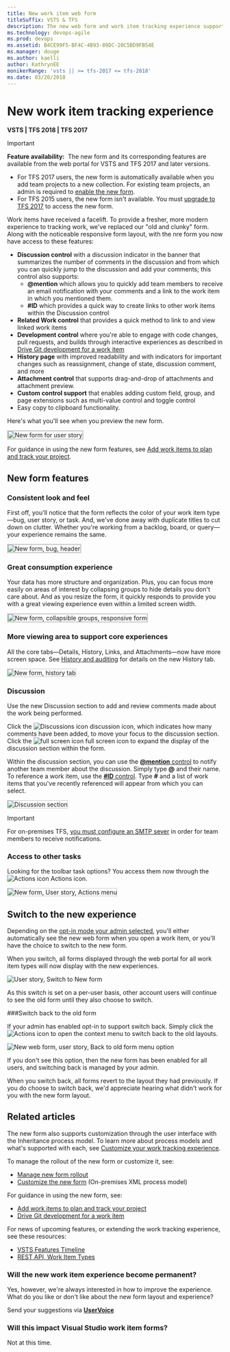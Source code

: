 ```yaml
---
title: New work item web form 
titleSuffix: VSTS & TFS 
description: The new web form and work item tracking experience supports more integrated and collaborative experiences
ms.technology: devops-agile
ms.prod: devops
ms.assetid: B4CE99F5-BF4C-4B93-89DC-20C5BD9FB54E  
ms.manager: douge
ms.author: kaelli
author: KathrynEE
monikerRange: 'vsts || >= tfs-2017 <= tfs-2018'
ms.date: 03/20/2018
---
```


# New work item tracking experience

**VSTS | TFS 2018 | TFS 2017**  

> [!IMPORTANT]  
> **Feature availability:**&#160;&#160;The new form and its corresponding features are available from the web portal for VSTS and TFS 2017 and later versions.<br/> 
> - For TFS 2017 users, the new form is automatically available when you add team projects to a new collection. For existing team projects, an admin is required to [enable the new form](../manage-new-form-rollout.md).<br/>
> - For TFS 2015 users, the new form isn't available. You must [upgrade to TFS 2017](https://www.visualstudio.com/downloads/#team-foundation-server-2017) to access the new form.  

Work items have received a facelift. To provide a fresher, more modern experience to tracking work, we've replaced our "old and clunky" form. Along with the noticeable responsive form layout, with the nre form you now have access to these features:

- **Discussion control** with a discussion indicator in the banner that summarizes the number of comments in the discussion and from which you can quickly jump to the discussion and add your comments; this control also supports:
	- **@mention** which allows you to quickly add team members to receive an email notification with your comments and a link to the work item in which you mentioned them.
	- **#ID** which provides a quick way to create links to other work items within the Discussion control 
- **Related Work control** that provides a quick method to link to and view linked work items 
- **Development control** where you're able to engage with code changes, pull requests, and builds through interactive experiences as described in [Drive Git development for a work item](../../backlogs/connect-work-items-to-git-dev-ops.md)
- **History page** with improved readability and with indicators for important changes such as reassignment, change of state, discussion comment, and more 
- **Attachment control** that supports drag-and-drop of attachments and attachment preview.
- **Custom control support** that enables adding custom field, group, and page extensions such as multi-value control and toggle control
- Easy copy to clipboard functionality. 

Here's what you'll see when you preview the new form.  

<img src="../../_shared/_img/new-form-user-story-3-col.png" alt="New form for user story" style="border: 2px solid #C3C3C3;" />

For guidance in using the new form features, see [Add work items to plan and track your project](../../backlogs/add-work-items.md).   

## New form features  

### Consistent look and feel  

First off, you'll notice that the form reflects the color of your work item type&mdash;bug, user story, or task. And, we've done away with duplicate titles to cut down on clutter. Whether you're working from a backlog, board, or query&mdash;your experience remains the same.  

<img src="../../_shared/_img/new-form-bug-header.png" alt="New form, bug, header" style="border: 2px solid #C3C3C3;" />

### Great consumption experience  
 
Your data has more structure and organization. Plus, you can focus more easily on areas of interest by collapsing groups to hide details you don't care about. And as you resize the form, it quickly responds to provide you with a great viewing experience even within a limited screen width.  
 
<img src="../../_shared/_img/new-form-exp-resized-user-story-form.png" alt="New form, collapsible groups, responsive form" style="border: 2px solid #C3C3C3;" />


### More viewing area to support core experiences  
 
All the core tabs&mdash;Details, History, Links, and Attachments&mdash;now have more screen space. See [History and auditing](../../track/history-and-auditing.md) for details on the new History tab.

<img src="../../backlogs/_img/add-work-item-history.png" alt="New form, history tab" style="border: 1px solid #C3C3C3;" />   

<a id="discussion">  </a>
### Discussion  

Use the new Discussion section to add and review comments made about the work being performed. 

Click the ![Discussions icon](../../_img/icons/icon-discussions-wi.png) discussion icon, which indicates how many comments have been added, to move your focus to the discussion section.  Click the ![full screen icon](../../_img/icons/fullscreen_icon.png) full screen icon to expand the display of the discussion section within the form.   

Within the discussion section, you can use the [**@mention** control](../../../notifications/at-mentions.md) to notify another team member about the discussion. Simply type **@** and their name. To reference a work item, use the [**#ID** control](../../../notifications/add-links-to-work-items.md). Type **#** and a list of work items that you've recently referenced will appear from which you can select.  

<img src="../../backlogs/_img/add-work-items-discussion.png" alt="Discussion section" style="border: 1px solid #C3C3C3;" />  

> [!IMPORTANT]
> For on-premises TFS, [you must configure an SMTP sever](/tfs/server/admin/setup-customize-alerts.md) in order for team members to receive notifications.     

### Access to other tasks

Looking for the toolbar task options? You access them now through the ![Actions icon](../../_img/icons/actions-icon.png) Actions icon.  

<img src="../../backlogs/_img/new-form-action-menu.png" alt="New form, User story, Actions menu" style="border: 1px solid #C3C3C3;" />  

<a id="switch-new">  </a> 
## Switch to the new experience  

Depending on the [opt-in mode your admin selected](../manage-new-form-rollout.md#opt-in), you'll either automatically see the new web form when you open a work item, or you'll have the choice to switch to the new form.  

When you switch, all forms displayed through the web portal for all work item types will now display with the new experiences. 

![User story, Switch to New form](../_img/m-new-form-try-switch.png)
 
As this switch is set on a per-user basis, other account users will continue to see the old form until they also choose to switch.  

<a id="switch-back">  </a> 
###Switch back to the old form 

If your admin has enabled opt-in to support switch back. Simply click the ![Actions icon](../../_img/icons/actions-icon.png) to open the context menu to switch back to the old layouts.  

![New web form, user story, Back to old form menu option](../_img/m-new-form-user-story-switch-to-old-form.png)

If you don't see this option, then the new form has been enabled for all users, and switching back is managed by your admin.  

When you switch back, all forms revert to the layout they had previously. If you do choose to switch back, we'd appreciate hearing what didn't work for you with the new form layout.   

## Related articles 

The new form also supports customization through the user interface with the Inheritance process model. To learn more about process models and what's supported with each, see [Customize your work tracking experience](../customize-work.md). 

To manage the rollout of the new form or customize it, see:  
- [Manage new form rollout](../manage-new-form-rollout.md)  
- [Customize the new form](../customize-wit-form.md) (On-premises XML process model)

For guidance in using the new form, see:
- [Add work items to plan and track your project](../../backlogs/add-work-items.md) 
- [Drive Git development for a work item](../../backlogs/connect-work-items-to-git-dev-ops.md) 

For news of upcoming features, or extending the work tracking experience, see these resources:  
- [VSTS Features Timeline](/vsts/release-notes/index)  
- [REST API, Work Item Types](https://docs.microsoft.com/en-us/rest/api/vsts/processdefinitions/work%20item%20types)  


### Will the new work item experience become permanent?  

Yes, however, we're always interested in how to improve the experience. What do you like or don't like about the new form layout and experience?  

Send your suggestions via **[UserVoice](https://visualstudio.uservoice.com/forums/330519-team-services)**


### Will this impact Visual Studio work item forms?  

Not at this time.   